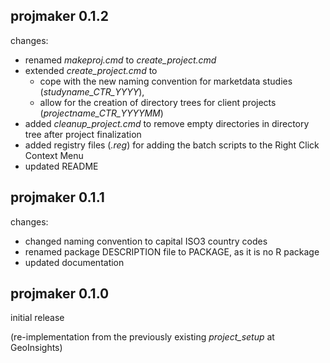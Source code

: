 ## projmaker 0.1.2

changes: 
  - renamed *makeproj.cmd* to *create_project.cmd*
  - extended *create_project.cmd* to
    + cope with the new naming convention for marketdata studies (*studyname_CTR_YYYY*), 
    + allow for the creation of directory trees for client projects (*projectname_CTR_YYYYMM*)
  - added *cleanup_project.cmd* to remove empty directories in directory tree
    after project finalization
  - added registry files (*.reg*) for adding the batch scripts to the
    Right Click Context Menu
  - updated README

## projmaker 0.1.1

changes: 
  - changed naming convention to capital ISO3 country codes
  - renamed package DESCRIPTION file to PACKAGE, as it is no R package
  - updated documentation


## projmaker 0.1.0

initial release

(re-implementation from the previously existing *project_setup* at GeoInsights)


